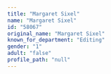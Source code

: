 ```yaml
---
title: "Margaret Sixel"
name: "Margaret Sixel"
id: "58067"
original_name: "Margaret Sixel"
known_for_department: "Editing"
gender: "1"
adult: "false"
profile_path: "null"
---
```

